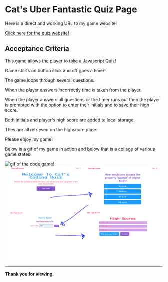 # Cat's Uber Fantastic Quiz Page

Here is a direct and working URL to my game website!

[Click here for the quiz website!](https://cat-lin-morgan.github.io/code-quiz/ "Cat's Quiz Game")

## Acceptance Criteria

This game allows the player to take a Javascript Quiz!

Game starts on button click and off goes a timer!

The game loops through several questions.

When the player answers incorrectly time is taken from the player.

When the player answers all questions or the timer runs out then the player is prompted with the option to enter their initials and to save their high score.

Both initials and player's high score are added to local storage.

They are all retrieved on the highscore page.

Please enjoy my game!

Below is a gif of my game in action and below that is a collage of various game states.

<img src="assets/images/codequiz.gif" alt="gif of the code game!"/>

<img src="./assets/images/screencollage.png" alt="Screen shot with all four states of my application."/>

---

**Thank you for viewing.**

